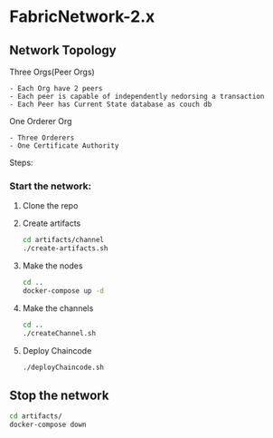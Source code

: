 # FabricNetwork-2.x

## Network Topology

Three Orgs(Peer Orgs)

    - Each Org have 2 peers 
    - Each peer is capable of independently nedorsing a transaction
    - Each Peer has Current State database as couch db

One Orderer Org

    - Three Orderers
    - One Certificate Authority

Steps:

### Start the network:

1. Clone the repo
2. Create artifacts
   ```sh
   cd artifacts/channel
   ./create-artifacts.sh
   ```
3. Make the nodes
   ```sh
   cd ..
   docker-compose up -d
   ```
4. Make the channels
   ```sh
   cd ..
   ./createChannel.sh
   ```

5. Deploy Chaincode
   ```sh
   ./deployChaincode.sh
   ```

## Stop the network

   ```sh
   cd artifacts/
   docker-compose down
   ```
